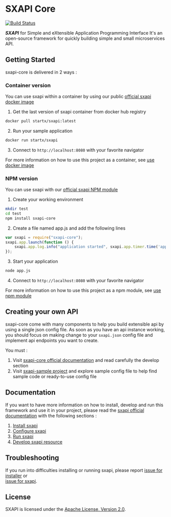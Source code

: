 SXAPI Core
==========

[![Build Status](https://travis-ci.org/startxfr/sxapi-core.svg?branch=v0.0.17-npm)](https://travis-ci.org/startxfr/sxapi-core)

***SXAPI*** for Simple and eXtensible Application Programming Interface 
It's an open-source framework for quickly building simple and small 
microservices API.


Getting Started
---------------

sxapi-core is delivered in 2 ways :

### Container version

You can use sxapi within a container by using our public 
[official sxapi docker image](https://hub.docker.com/r/startx/sxapi/)

1. Get the last version of sxapi container from docker hub registry
```bash
docker pull startx/sxapi:latest
```

2. Run your sample application
```bash
docker run startx/sxapi
```

3. Connect to ```http://localhost:8080``` with your favorite navigator

For more information on how to use this project as a container, 
see [use docker image](docs/USE_docker.md)


### NPM version

You can use sxapi with our 
[official sxapi NPM module](https://www.npmjs.com/package/sxapi-core)

1. Create your working environment
```bash
mkdir test
cd test
npm install sxapi-core
```

2. Create a file named app.js and add the following lines
```javascript
var sxapi = require("sxapi-core");
sxapi.app.launch(function () {
    sxapi.app.log.info("application started", sxapi.app.timer.time('app'));
});
```

3. Start your application
```bash
node app.js
```

4. Connect to ```http://localhost:8080``` with your favorite navigator


For more information on how to use this project as a npm module, see 
[use npm module](docs/USE_npm.md)


Creating your own API
---------------------

sxapi-core come with many components to help you build extensible api by using a 
single json config file. As soon as you have an api instance working, you should 
focus on making change to your ```sxapi.json``` config file and implement api 
endpoints you want to create. 

You must :
1. Visit [sxapi-core official documentation](docs/README.md) and read carefully
the develop section
2. Visit [sxapi-sample project](https://github.com/startxfr/sxapi-sample) and
explore sample config file to help find sample code or ready-to-use config file


Documentation 
-------------

If you want to have more information on how to install, develop and run this
framework and use it in your project, please read the 
[sxapi official documentation](docs/README.md) with the following 
sections :
1. [Install sxapi](docs/1.Install.md)
2. [Configure sxapi](docs/2.Configure.md)
3. [Run sxapi](docs/3.Run.md)
4. [Develop sxapi resource](docs/4.Develop.md)


Troubleshooting
---------------

If you run into difficulties installing or running sxapi, please report 
[issue for installer](https://github.com/startxfr/sxapi-installer/issues/new) or  
[issue for sxapi](https://github.com/startxfr/sxapi-core/issues/new).

License
-------

SXAPI is licensed under the [Apache License, Version 2.0](http://www.apache.org/licenses/).